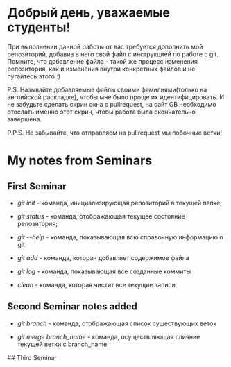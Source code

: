 # Добрый день, уважаемые студенты! 
  При выполнении данной работы от вас требуется дополнить мой репозиторий, добавив в него свой файл с инструкцией по работе с git. Помните, что добавление файла - такой же процесс изменения репозитория, как и изменения внутри конкретных файлов и не пугайтесь этого :)

  P.S. Называйте добавляемые файлы своими фамилиями(только на английской раскладке), чтобы мне было проще их идентифицировать. И не забудьте сделать скрин окна с pullrequest, на сайт GB необходимо отослать именно этот скрин, чтобы работа была окончательно завершена.

  P.P.S. Не забывайте, что отправляем на pullrequest мы побочные ветки!


  # My notes from Seminars

  ## First Seminar

  * *git init* - команда, инициализирующая репозиторий в текущей папке;

  * *git status* - команда, отображающая текущее состояние репозитория;

  * *git --help* - команда, показывающая всю справочную информацию о git

  * *git add* - команда, которая добавляет содержимое файла

  * *git log* - команда, показывающая все созданные коммиты

  * *clean* - команда, которая чистит все текущие записи 


## Second Seminar notes added

* *git branch* - команда, отображающая список существующих веток

* *git merge branch_name* - команда, осуществляющая слияние текущей ветки с branch_name


## Third Seminar 
